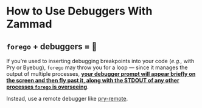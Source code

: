 # How to Use Debuggers With Zammad

## `forego` + debuggers = 🤦

If you’re used to inserting debugging breakpoints into your code (_e.g.,_ with Pry or Byebug), `forego` may throw you for a loop — since it manages the output of multiple processes, [**your debugger prompt will appear briefly on the screen and then fly past it, along with the STDOUT of any other processes `forego` is overseeing**](https://github.com/ddollar/foreman/issues/58).

Instead, use a remote debugger like [pry-remote](https://github.com/mon-ouie/pry-remote).
